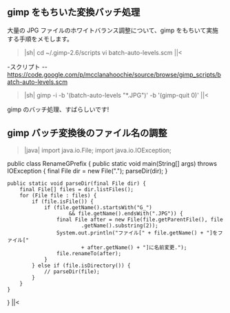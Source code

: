 ## gimp をもちいた変換バッチ処理

大量の JPG ファイルのホワイトバランス調整について、gimp をもちいて実施する手順をメモします。
>|sh|
cd ~/.gimp-2.6/scripts
vi batch-auto-levels.scm 
||<

-スクリプト
--https://code.google.com/p/mcclanahoochie/source/browse/gimp_scripts/batch-auto-levels.scm

>|sh|
gimp -i -b '(batch-auto-levels "*.JPG")' -b '(gimp-quit 0)'
||<

gimp のバッチ処理、すばらしいです!


## gimp バッチ変換後のファイル名の調整

>|java|
import java.io.File;
import java.io.IOException;

public class RenameGPrefix {
    public static void main(String[] args) throws IOException {
        final File dir = new File(".");
        parseDir(dir);
    }

    public static void parseDir(final File dir) {
        final File[] files = dir.listFiles();
        for (File file : files) {
            if (file.isFile()) {
                if (file.getName().startsWith("G_")
                        && file.getName().endsWith(".JPG")) {
                    final File after = new File(file.getParentFile(), file
                            .getName().substring(2));
                    System.out.println("ファイル[" + file.getName() + "]をファイル["
                            + after.getName() + "]に名前変更.");
                    file.renameTo(after);
                }
            } else if (file.isDirectory()) {
                // parseDir(file);
            }
        }
    }
}
||<

